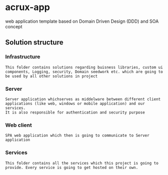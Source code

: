 # acrux-app
web application template based on Domain Driven Design (DDD) and SOA concept 

## Solution structure

### Infrastructure
    This folder contains solutions regarding buisness libraries, custom ui components, Logging, security, Domain seedwork etc. which are going to be used by all other solutions in project

### Server
    Server application whichserves as middelware between different client applications (like web, windows or mobile application) and our services.
    It is also responsible for authentication and security purpose

### Web client
    SPA web application which then is going to communicate to Server application

### Services
    This folder contains all the services which this project is going to provide. Every service is going to get hosted on their own.